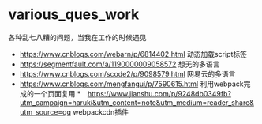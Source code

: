 # various_ques_work
各种乱七八糟的问题，当我在工作的时候遇见



* https://www.cnblogs.com/webarn/p/6814402.html 动态加载script标签
* https://segmentfault.com/a/1190000009058572  想无的多语言
* https://www.cnblogs.com/scode2/p/9098579.html 网易云的多语言
* https://www.cnblogs.com/mengfangui/p/7590615.html 利用webpack完成的一个页面复用
*　https://www.jianshu.com/p/9248db0349fb?utm_campaign=haruki&utm_content=note&utm_medium=reader_share&utm_source=qq   webpackcdn插件
